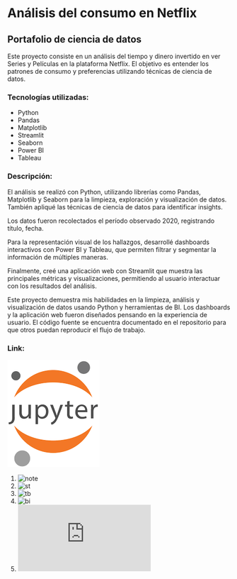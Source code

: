 # Análisis del consumo en Netflix 

## Portafolio de ciencia de datos

Este proyecto consiste en un análisis del tiempo y dinero invertido en ver Series y Películas en la plataforma Netflix. El objetivo es entender los patrones de consumo y preferencias utilizando técnicas de ciencia de datos.

### Tecnologías utilizadas:

- Python
- Pandas 
- Matplotlib
- Streamlit
- Seaborn
- Power BI
- Tableau


### Descripción:

El análisis se realizó con Python, utilizando librerías como Pandas, Matplotlib y Seaborn para la limpieza, exploración y visualización de datos. También apliqué las técnicas de ciencia de datos para identificar insights.

Los datos fueron recolectados  el período observado  2020, registrando título,  fecha. 

Para la representación visual de los hallazgos, desarrollé dashboards interactivos con Power BI y Tableau, que permiten filtrar y segmentar la información de múltiples maneras.

Finalmente, creé una aplicación web con Streamlit que muestra las principales métricas y visualizaciones, permitiendo al usuario interactuar con los resultados del análisis.

Este proyecto demuestra mis habilidades en la limpieza, análisis y visualización de datos usando Python y herramientas de BI. Los dashboards y la aplicación web fueron diseñados pensando en la experiencia de usuario. El código fuente se encuentra documentado en el repositorio para que otros puedan reproducir el flujo de trabajo.

### Link: 
![note]
1. ![note](https://nbviewer.org/github/luishernand/NETFLIX/blob/main/Analisis%20Netflix.ipynb)
1. ![st](https://netflix-dash.streamlit.app/)
2. ![tb](https://public.tableau.com/views/NETFLIX_17085431513030/DASHBOARD?:language=es-S&:sid=&:display_count=n&:origin=viz_share_link)
3. ![bi](https://github.com/luishernand/NETFLIX/blob/main/NETFLIX.pbix)
4. ![pdf](https://github.com/luishernand/NETFLIX/blob/main/NETFLIX.pdf)


[pdf]:https://github.com/luishernand/NETFLIX/blob/main/imagenes/Pdf.png{width=40%}
[note]:https://github.com/luishernand/NETFLIX/blob/main/imagenes/notebook.png
[bi]:https://github.com/luishernand/NETFLIX/blob/main/imagenes/power%20bi.png
[st]:https://github.com/luishernand/NETFLIX/blob/main/imagenes/streamlit.png
[tb]:https://github.com/luishernand/NETFLIX/blob/main/imagenes/tableau.png

   
